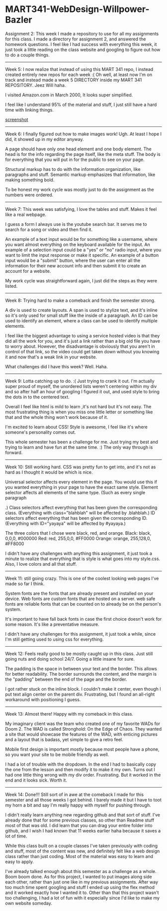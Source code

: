# MART341-WebDesign-Willpower-Bazler

Assignment 2: This week I made a repository to use for all my assignments for this class. I made a directory for assignment 2, and answered the homework questions. I feel like I had success with everything this week, it just took a little reading on the class website and googling to figure out how to do a couple things.

---------------------------------------------------

Week 5: I now realize that instead of using this MART 341 repo, I instead created entirely new repos for each week :( Oh well, at least now I'm on track and instead made a week 5 DIRECTORY inside my MART 341 REPOSITORY. Jeez Will haha.

I visited Amazon.com in March 2000, It looks super simplified.

I feel like I understand 95% of the material and stuff, I just still have a hard time with linking things.

[screenshot](./assignment-05/images/screenshot.png)

---------------------------------------------------

Week 6: I finally figured out how to make images work! Ugh. At least I hope I did, it showed up in my editor anyway.

A page should have only one head element and one body element. The head is for the info regarding the page itself, like the meta stuff. The body is for everything that you will put in for the public to see on your page.

Structural markup has to do with the information organization, like paragraphs and stuff. Semantic markup emphasizes that  information, like making something bold.

To be honest my work cycle was mostly just to do the assignment as the numbers were ordered. 

---------------------------------------------------

Week 7: This week was satisfying, I love the tables and stuff. Makes it feel like a real webpage.

I guess a form I always use is the youtube search bar. It serves me to search for a song or video and then find it.

An example of a text input would be for something like a username, where you want almost everything on the keyboard available for the input. An example of a selection input could be a "yes" or "no" radio input, where you want to limit the input response or make it specific. An example of a button input would be a "submit" button, where the user can enter all the information for their new account info and then submit it to create an account for a website.

My work cycle was straightforward again, I just did the steps as they were listed.

---------------------------------------------------

Week 8: Trying hard to make a comeback and finish the semester strong.

A div is used to create layouts. A span is used to stylize text, and it's inline so it's only used for small stuff like the inside of a paragraph. An ID can be used to identify an element, where a class can be used to identify multiple elements.

I feel like the biggest advantage to using a service hosted video is that they did all the work for you, and it's just a link rather than a big old file you have to worry about. However, the disadvantage is obviously that you aren't in control of that link, so the video could get taken down without you knowing it and now that's a weak link in your website.

What challenges did I have this week? Well. Haha.

------------------------------------------------------

Week 9: Lotta catching up to do. :( Just trying to crank it out. I'm actually super proud of myself, the unordered lists weren't centering within my div and so after half an hour of googling I figured it out, and used style to bring the dots in to the centered text.

Overall I feel like html is mild to learn ,it's not hard but it's not easy. The most frustrating thing is when you miss one little letter or something like that and the whole thing won't work because of it.

I'm excited to learn about CSS! Style is awesome, I feel like it's where someone's personality comes out.

This whole semester has been a challenge for me. Just trying my best and trying to learn and have fun at the same time. :) The only way through is forward.

------------------------------------------------------

Week 10: Still working hard. CSS was pretty fun to get into, and it's not as hard as I thought it would be which is nice.

Universal selector affects every element in the page. You would use this if you wanted everything in your page to have the exact same style.
Element selector affects all elements of the same type. (Such as every single paragraph <p>.)
Class selectors affect everything that has been given the corresponding class. (Everything with class="blahblah" will be affected by .blahblah.)
ID selectors affect everything that has been given the corresponding ID. (Everything with ID="yayaya" will be affected by #yayaya.)
  
The three colors that I chose were black, red, and orange.
Black: black, 0,0,0, #000000
Red: red, 255,0,0, #FF0000
Orange: orange, 255,128,0, #FF8000

I didn't have any challenges with anything this assignment, it just took a minute to realize that everything that is style is what goes into my style.css. Also, I love colors and all that stuff.

------------------------------------------------------

Week 11: still going crazy. This is one of the coolest looking web pages I've made so far I think.

System fonts are the fonts that are already present and installed on your device.
Web fonts are custom fonts that are hosted on a server.
web safe fonts are reliable fonts that can be counted on to already be on the person's system.

It's important to have fall back fonts in case the first choice doesn't work for some reason. It's like a preventative measure.

I didn't have any challenges for this assignment, it just took a while, since I'm still getting used to using css for everything.

------------------------------------------------------

Week 12: Feels really good to be mostly caught up in this class. Just still going nuts and doing school 24/7. Going a little insane for sure.

The padding is the space in between your text and the border. This allows for better readability. The border surrounds the content, and the margin is the "padding" between the end of the page and the border.

I got rather stuck on the inline block. I couldn't make it center, even though I put text align center on the parent div. Frustrating, but I found an all-right workaround with positioning I guess.

------------------------------------------------------

Week 13: Almost there! Happy with my comeback in this class.

My imaginary client was the team who created one of my favorite WADs for Doom 2. The WAD is called Stronghold: On the Edge of Chaos. They wanted a site that would showcase the features of the WAD, with enticing pictures and a layout that is badass, yet simple to give a retro feel.

Mobile first design is important mostly because most people have a phone, so you want your site to be mobile friendly as well.

I had a lot of trouble with the dropdown. In the end I had to basically copy the one from the lesson and then modify it to make it my own. Turns out I had one little thing wrong with my div order. Frustrating. But it worked in the end and it looks sick. Worth it.

------------------------------------------------------

Week 14: Done!!! Still sort of in awe at the comeback I made for this semester and all those weeks I got behind. I barely made it but I have to toot my horn a bit and say I'm really happy with myself for pushing through.

I didn't really learn anything new regarding github and that sort of stuff. I've already done that for some previous classes, so other than Readme stuff most of that was old. I did learn that you can drag your entire folder into github, and I wish I had known that 11 weeks earlier haha because it saves a lot of time.

While this class built on a couple classes I've taken previously with coding and stuff, most of the content was new, and definitely felt like a web design class rather than just coding. Most of the material was easy to learn and easy to apply.

I've already talked enough about this semester as a challenge as a whole. Boom boom done. As for this project, I wanted to put images along side each other, rather than just one like in my previous assignments. After way too much time spent googling and stuff I ended up using the flex method and it worked exactly how I wanted it to. Other than that this project wasn't too challenging, I had a lot of fun with it especially since I'd like to make my own website someday.


